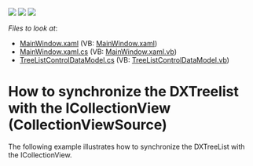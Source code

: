 <!-- default badges list -->
![](https://img.shields.io/endpoint?url=https://codecentral.devexpress.com/api/v1/VersionRange/128657937/22.2.2%2B)
[![](https://img.shields.io/badge/Open_in_DevExpress_Support_Center-FF7200?style=flat-square&logo=DevExpress&logoColor=white)](https://supportcenter.devexpress.com/ticket/details/E3238)
[![](https://img.shields.io/badge/📖_How_to_use_DevExpress_Examples-e9f6fc?style=flat-square)](https://docs.devexpress.com/GeneralInformation/403183)
<!-- default badges end -->
<!-- default file list -->
*Files to look at*:

* [MainWindow.xaml](./CS/TreeListControlViewModel/MainWindow.xaml) (VB: [MainWindow.xaml](./VB/TreeListControlViewModel/MainWindow.xaml))
* [MainWindow.xaml.cs](./CS/TreeListControlViewModel/MainWindow.xaml.cs) (VB: [MainWindow.xaml.vb](./VB/TreeListControlViewModel/MainWindow.xaml.vb))
* [TreeListControlDataModel.cs](./CS/TreeListControlViewModel/TreeListControlDataModel.cs) (VB: [TreeListControlDataModel.vb](./VB/TreeListControlViewModel/TreeListControlDataModel.vb))
<!-- default file list end -->
# How to synchronize the DXTreelist with the ICollectionView (CollectionViewSource)


<p>The following example illustrates how to synchronize the DXTreeList with the ICollectionView.</p><br />


<br/>


